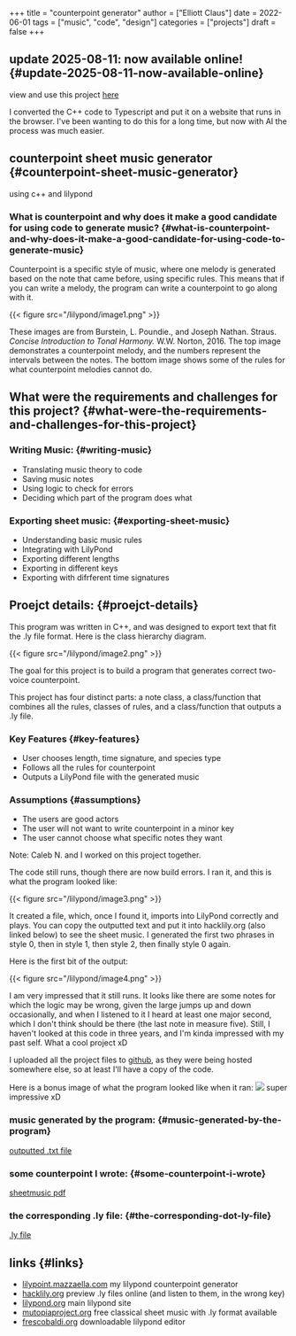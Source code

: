 +++
title = "counterpoint generator"
author = ["Elliott Claus"]
date = 2022-06-01
tags = ["music", "code", "design"]
categories = ["projects"]
draft = false
+++

## update 2025-08-11: now available online! {#update-2025-08-11-now-available-online}

view and use this project [here](https://lilypoint.mazzaella.com/)

I converted the C++ code to Typescript and put it on a website that runs in the browser. I've been wanting to do this for a long time,
but now with AI the process was much easier.


## counterpoint sheet music generator {#counterpoint-sheet-music-generator}

using c++ and lilypond


### What is counterpoint and why does it make a good candidate for using code to generate music? {#what-is-counterpoint-and-why-does-it-make-a-good-candidate-for-using-code-to-generate-music}

Counterpoint is a specific style of music, where one melody is
generated based on the note that came before, using specific
rules. This means that if you can write a melody, the program can
write a counterpoint to go along with it.

{{< figure src="/lilypond/image1.png" >}}

These images are from Burstein, L. Poundie., and Joseph Nathan.
Straus.
_Concise Introduction to Tonal Harmony._
W.W. Norton, 2016. The top image demonstrates a counterpoint
melody, and the numbers represent the intervals between the notes.
The bottom image shows some of the rules for what counterpoint
melodies cannot do.


## What were the requirements and challenges for this project? {#what-were-the-requirements-and-challenges-for-this-project}


### Writing Music: {#writing-music}

-   Translating music theory to code
-   Saving music notes
-   Using logic to check for errors
-   Deciding which part of the program does what


### Exporting sheet music: {#exporting-sheet-music}

-   Understanding basic music rules
-   Integrating with LilyPond
-   Exporting different lengths
-   Exporting in different keys
-   Exporting with difrferent time signatures


## Proejct details: {#proejct-details}

This program was written in C++, and was designed to export text
that fit the .ly file format. Here is the class hierarchy diagram.

{{< figure src="/lilypond/image2.png" >}}

The goal for this project is to build a program that generates
correct two-voice counterpoint.

This project has four distinct parts: a note class, a
class/function that combines all the rules, classes of rules, and
a class/function that outputs a .ly file.


### Key Features {#key-features}

-   User chooses length, time signature, and species type
-   Follows all the rules for counterpoint
-   Outputs a LilyPond file with the generated music


### Assumptions {#assumptions}

-   The users are good actors
-   The user will not want to write counterpoint in a minor key
-   The user cannot choose what specific notes they want

Note: Caleb N. and I worked on this project together.

The code still runs, though there are now build errors. I ran it,
and this is what the program looked like:

{{< figure src="/lilypond/image3.png" >}}

 It created a file, which, once I found it, imports into LilyPond
correctly and plays. You can copy the outputted text and put it
into hacklily.org (also linked below) to see the sheet music. I
generated the first two phrases in style 0, then in style 1, then
style 2, then finally style 0 again.

Here is the first bit
of the output:

{{< figure src="/lilypond/image4.png" >}}

I am very impressed that it still runs. It looks like there are
some notes for which the logic may be wrong, given the large jumps
up and down occasionally, and when I listened to it I heard at
least one major second, which I don't think should be there (the
last note in measure five). Still, I haven't looked at this code
in three years, and I'm kinda impressed with my past self. What a
cool project xD

I uploaded all the project files to
[github](https://github.com/emdashii/counterpoint_generator),
as they were being hosted somewhere else, so at least I'll have
a copy of the code.

Here is a bonus image of what the program looked like when it ran:
![](/lilypond/image5.png)
super impressive xD


### music generated by the program: {#music-generated-by-the-program}

[outputted .txt file](/lilypond/program_output.txt)


### some counterpoint I wrote: {#some-counterpoint-i-wrote}

[sheetmusic pdf](/lilypond/Project1.final.pdf)


### the corresponding .ly file: {#the-corresponding-dot-ly-file}

[.ly file](/lilypond/Project1.final.ly)


## links {#links}

-   [lilypoint.mazzaella.com](https://lilypoint.mazzaella.com/) my lilypond counterpoint generator
-   [hacklily.org](https://www.hacklily.org/) preview .ly files online (and listen to them, in the wrong key)
-   [lilypond.org](http://lilypond.org/) main lilypond site
-   [mutopiaproject.org](https://www.mutopiaproject.org/) free classical sheet music with .ly format available
-   [frescobaldi.org](https://frescobaldi.org/) downloadable lilypond editor

